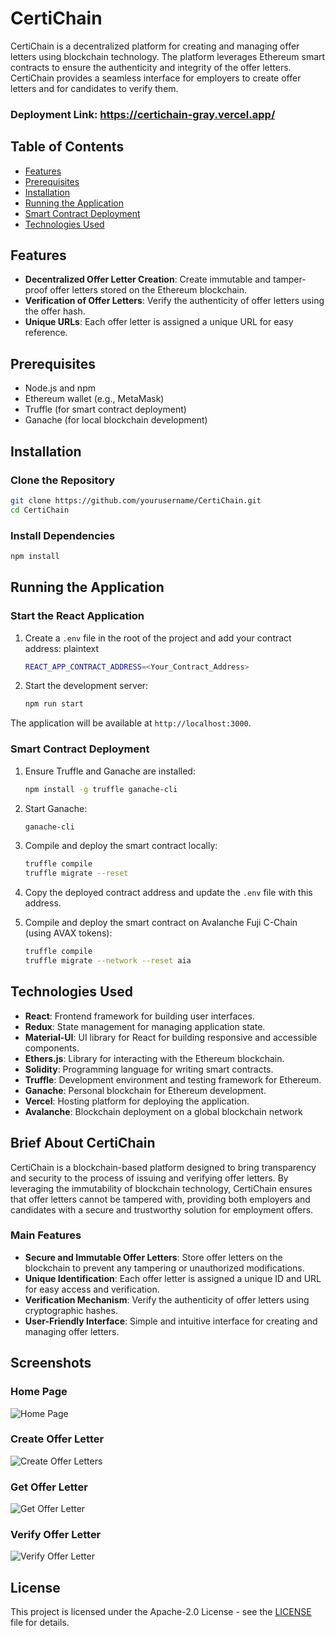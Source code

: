 # CertiChain

CertiChain is a decentralized platform for creating and managing offer letters using blockchain technology. The platform leverages Ethereum smart contracts to ensure the authenticity and integrity of the offer letters. CertiChain provides a seamless interface for employers to create offer letters and for candidates to verify them.

### Deployment Link: https://certichain-gray.vercel.app/

## Table of Contents
- [Features](#features)
- [Prerequisites](#prerequisites)
- [Installation](#installation)
- [Running the Application](#running-the-application)
- [Smart Contract Deployment](#smart-contract-deployment)
- [Technologies Used](#technologies-used)

## Features
- **Decentralized Offer Letter Creation**: Create immutable and tamper-proof offer letters stored on the Ethereum blockchain.
- **Verification of Offer Letters**: Verify the authenticity of offer letters using the offer hash.
- **Unique URLs**: Each offer letter is assigned a unique URL for easy reference.

## Prerequisites
- Node.js and npm
- Ethereum wallet (e.g., MetaMask)
- Truffle (for smart contract deployment)
- Ganache (for local blockchain development)

## Installation

### Clone the Repository

```bash 
git clone https://github.com/yourusername/CertiChain.git
cd CertiChain
```


### Install Dependencies

```bash 
npm install
```


## Running the Application

### Start the React Application
1. Create a `.env` file in the root of the project and add your contract address:
    plaintext
    ```bash
    REACT_APP_CONTRACT_ADDRESS=<Your_Contract_Address>
    ```

2. Start the development server:
    ```bash 
    npm run start
    ```
    

The application will be available at `http://localhost:3000`.

### Smart Contract Deployment

1. Ensure Truffle and Ganache are installed:
    
    ```bash 
    npm install -g truffle ganache-cli
    ```
    

2. Start Ganache:
    
    ```bash 
    ganache-cli
    ```
    

3. Compile and deploy the smart contract locally:
    
    ```bash 
    truffle compile
    truffle migrate --reset
    ```
    

4. Copy the deployed contract address and update the `.env` file with this address.


5. Compile and deploy the smart contract on Avalanche Fuji C-Chain (using AVAX tokens):
    
    ```bash 
    truffle compile
    truffle migrate --network --reset aia
    ```


## Technologies Used
- **React**: Frontend framework for building user interfaces.
- **Redux**: State management for managing application state.
- **Material-UI**: UI library for React for building responsive and accessible components.
- **Ethers.js**: Library for interacting with the Ethereum blockchain.
- **Solidity**: Programming language for writing smart contracts.
- **Truffle**: Development environment and testing framework for Ethereum.
- **Ganache**: Personal blockchain for Ethereum development.
- **Vercel**: Hosting platform for deploying the application.
- **Avalanche**: Blockchain deployment on a global blockchain network

## Brief About CertiChain
CertiChain is a blockchain-based platform designed to bring transparency and security to the process of issuing and verifying offer letters. By leveraging the immutability of blockchain technology, CertiChain ensures that offer letters cannot be tampered with, providing both employers and candidates with a secure and trustworthy solution for employment offers.

### Main Features
- **Secure and Immutable Offer Letters**: Store offer letters on the blockchain to prevent any tampering or unauthorized modifications.
- **Unique Identification**: Each offer letter is assigned a unique ID and URL for easy access and verification.
- **Verification Mechanism**: Verify the authenticity of offer letters using cryptographic hashes.
- **User-Friendly Interface**: Simple and intuitive interface for creating and managing offer letters.

## Screenshots

### Home Page
![Home Page](screenshots/Home-Page.png)


### Create Offer Letter
![Create Offer Letters](screenshots/Create-Offer-Letter.png)


### Get Offer Letter
![Get Offer Letter](screenshots/Get-Offer-Letter.png)


### Verify Offer Letter
![Verify Offer Letter](screenshots/Verify-Offer-Letter.png)

## License
This project is licensed under the Apache-2.0 License - see the [LICENSE](LICENSE) file for details.


<!-- ### Explanation
- *Features*: Describes the main functionalities of the CertiChain platform.
- *Prerequisites*: Lists the required software and tools to run the project.
- *Installation*: Provides steps to clone the repository and install dependencies.
- *Running the Application*: Instructions to start the React application and deploy the smart contract.
- *Technologies Used*: Lists the technologies and libraries used in the project.
- *Brief About CertiChain*: Provides an overview of the platform and its main features.
- *Screenshots*: Placeholder for screenshots to visually describe the application (you need to add actual screenshots in the screenshots folder). -->